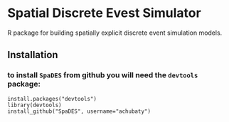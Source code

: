 # Spatial Discrete Evest Simulator

R package for building spatially explicit discrete event simulation models.

## Installation

### to install `SpaDES` from github you will need the `devtools` package:

    install.packages("devtools")
    library(devtools)
    install_github("SpaDES", username="achubaty")
